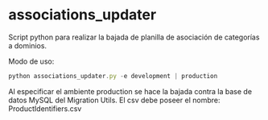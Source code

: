 # associations_updater
Script python para realizar la bajada de planilla de asociación de categorías a dominios.

Modo de uso:
```javascript
python associations_updater.py -e development | production
```

Al especificar el ambiente production se hace la bajada contra la base de datos MySQL del Migration Utils. El csv debe poseer el nombre: ProductIdentifiers.csv
